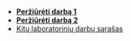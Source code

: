 - **[Peržiūrėti darbą 1](https://nbviewer.jupyter.org/github/Elijas/regression-analysis-lab/blob/master/lab1.ipynb)**
- **[Peržiūrėti darbą 2](https://nbviewer.jupyter.org/github/Elijas/regression-analysis-lab/blob/master/lab2.ipynb)**
- [Kitų laboratorinių darbų sąrašas](https://github.com/Elijas/statistikos-laboratoriniai-darbai)
